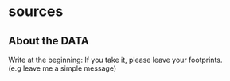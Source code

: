 # sources  

##  About the DATA  
Write at the beginning: If you take it, please leave your footprints.   
(e.g leave me a simple message)

